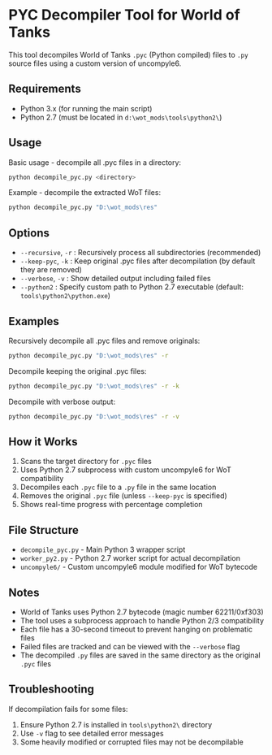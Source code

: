 # PYC Decompiler Tool for World of Tanks

This tool decompiles World of Tanks `.pyc` (Python compiled) files to `.py` source files using a custom version of uncompyle6.

## Requirements

- Python 3.x (for running the main script)
- Python 2.7 (must be located in `d:\wot_mods\tools\python2\`)

## Usage

Basic usage - decompile all .pyc files in a directory:
```bash
python decompile_pyc.py <directory>
```

Example - decompile the extracted WoT files:
```bash
python decompile_pyc.py "D:\wot_mods\res"
```

## Options

- `--recursive`, `-r` : Recursively process all subdirectories (recommended)
- `--keep-pyc`, `-k` : Keep original .pyc files after decompilation (by default they are removed)
- `--verbose`, `-v` : Show detailed output including failed files
- `--python2` : Specify custom path to Python 2.7 executable (default: `tools\python2\python.exe`)

## Examples

Recursively decompile all .pyc files and remove originals:
```bash
python decompile_pyc.py "D:\wot_mods\res" -r
```

Decompile keeping the original .pyc files:
```bash
python decompile_pyc.py "D:\wot_mods\res" -r -k
```

Decompile with verbose output:
```bash
python decompile_pyc.py "D:\wot_mods\res" -r -v
```

## How it Works

1. Scans the target directory for `.pyc` files
2. Uses Python 2.7 subprocess with custom uncompyle6 for WoT compatibility
3. Decompiles each `.pyc` file to a `.py` file in the same location
4. Removes the original `.pyc` file (unless `--keep-pyc` is specified)
5. Shows real-time progress with percentage completion

## File Structure

- `decompile_pyc.py` - Main Python 3 wrapper script
- `worker_py2.py` - Python 2.7 worker script for actual decompilation
- `uncompyle6/` - Custom uncompyle6 module modified for WoT bytecode

## Notes

- World of Tanks uses Python 2.7 bytecode (magic number 62211/0xf303)
- The tool uses a subprocess approach to handle Python 2/3 compatibility
- Each file has a 30-second timeout to prevent hanging on problematic files
- Failed files are tracked and can be viewed with the `--verbose` flag
- The decompiled `.py` files are saved in the same directory as the original `.pyc` files

## Troubleshooting

If decompilation fails for some files:
1. Ensure Python 2.7 is installed in `tools\python2\` directory
2. Use `-v` flag to see detailed error messages
3. Some heavily modified or corrupted files may not be decompilable